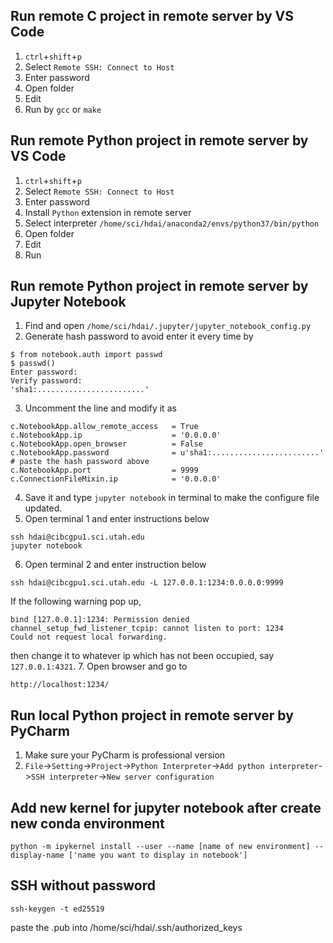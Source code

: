 ## Run remote C project in remote server by VS Code
1. `ctrl`+`shift`+`p`
2. Select `Remote SSH: Connect to Host`
3. Enter password
4. Open folder
5. Edit
6. Run by `gcc` or `make`

## Run remote Python project in remote server by VS Code
1. `ctrl`+`shift`+`p`
2. Select `Remote SSH: Connect to Host`
3. Enter password
4. Install `Python` extension in remote server
5. Select interpreter `/home/sci/hdai/anaconda2/envs/python37/bin/python`
6. Open folder
7. Edit
8. Run

## Run remote Python project in remote server by Jupyter Notebook
1. Find and open `/home/sci/hdai/.jupyter/jupyter_notebook_config.py`
2. Generate hash password to avoid enter it every time by
```
$ from notebook.auth import passwd
$ passwd()
Enter password:
Verify password:
'sha1:........................'
```
3. Uncomment the line and modify it as
```
c.NotebookApp.allow_remote_access   = True
c.NotebookApp.ip                    = '0.0.0.0'
c.NotebookApp.open_browser          = False
c.NotebookApp.password              = u'sha1:........................' # paste the hash password above
c.NotebookApp.port                  = 9999
c.ConnectionFileMixin.ip            = '0.0.0.0'
```
4. Save it and type `jupyter notebook` in terminal to make the configure file updated.
5. Open terminal 1 and enter instructions below
```
ssh hdai@cibcgpu1.sci.utah.edu
jupyter notebook
```
6. Open terminal 2 and enter instruction below
```
ssh hdai@cibcgpu1.sci.utah.edu -L 127.0.0.1:1234:0.0.0.0:9999
```
If the following warning pop up,
```
bind [127.0.0.1]:1234: Permission denied
channel_setup_fwd_listener_tcpip: cannot listen to port: 1234
Could not request local forwarding.
```
then change it to whatever ip which has not been occupied, say `127.0.0.1:4321`.
7. Open browser and go to
```
http://localhost:1234/
```


## Run local Python project in remote server by PyCharm
1. Make sure your PyCharm is professional version
2. `File`->`Setting`->`Project`->`Python Interpreter`->`Add python interpreter`->`SSH interpreter`->`New server configuration`


## Add new kernel for jupyter notebook after create new conda environment
```
python -m ipykernel install --user --name [name of new environment] --display-name ['name you want to display in notebook']
```

## SSH without password
```
ssh-keygen -t ed25519
```
paste the .pub into /home/sci/hdai/.ssh/authorized_keys